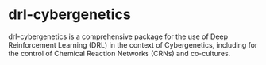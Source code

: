 # drl-cybergenetics

drl-cybergenetics is a comprehensive package for the use of Deep Reinforcement Learning (DRL) in the context of Cybergenetics, including for the control of Chemical Reaction Networks (CRNs) and co-cultures.


